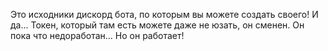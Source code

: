 Это исходники дискорд бота, по которым вы можете создать своего! И да... Токен, который там есть можете даже не юзать, он сменен. Он пока что недоработан... Но он работает!
